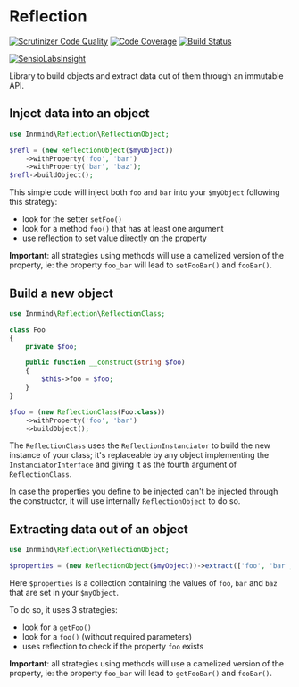 # Reflection

[![Scrutinizer Code Quality](https://scrutinizer-ci.com/g/Innmind/Reflection/badges/quality-score.png?b=master)](https://scrutinizer-ci.com/g/Innmind/Reflection/?branch=master)
[![Code Coverage](https://scrutinizer-ci.com/g/Innmind/Reflection/badges/coverage.png?b=master)](https://scrutinizer-ci.com/g/Innmind/Reflection/?branch=master)
[![Build Status](https://scrutinizer-ci.com/g/Innmind/Reflection/badges/build.png?b=master)](https://scrutinizer-ci.com/g/Innmind/Reflection/build-status/master)

[![SensioLabsInsight](https://insight.sensiolabs.com/projects/08bda127-8c81-4f20-a5e2-c2ac37abff71/big.png)](https://insight.sensiolabs.com/projects/08bda127-8c81-4f20-a5e2-c2ac37abff71)

Library to build objects and extract data out of them through an immutable API.

## Inject data into an object

```php
use Innmind\Reflection\ReflectionObject;

$refl = (new ReflectionObject($myObject))
    ->withProperty('foo', 'bar')
    ->withProperty('bar', 'baz');
$refl->buildObject();
```

This simple code will inject both `foo` and `bar` into your `$myObject` following this strategy:

* look for the setter `setFoo()`
* look for a method `foo()` that has at least one argument
* use reflection to set value directly on the property

**Important**: all strategies using methods will use a camelized version of the property, ie: the property `foo_bar` will lead to `setFooBar()` and `fooBar()`.

## Build a new object

```php
use Innmind\Reflection\ReflectionClass;

class Foo
{
    private $foo;

    public function __construct(string $foo)
    {
        $this->foo = $foo;
    }
}

$foo = (new ReflectionClass(Foo:class))
    ->withProperty('foo', 'bar')
    ->buildObject();
```

The `ReflectionClass` uses the `ReflectionInstanciator` to build the new instance of your class; it's replaceable by any object implementing the `InstanciatorInterface` and giving it as the fourth argument of `ReflectionClass`.

In case the properties you define to be injected can't be injected through the constructor, it will use internally `ReflectionObject` to do so.

## Extracting data out of an object

```php
use Innmind\Reflection\ReflectionObject;

$properties = (new ReflectionObject($myObject))->extract(['foo', 'bar', 'baz']);
```

Here `$properties` is a collection containing the values of `foo`, `bar` and `baz` that are set in your `$myObject`.

To do so, it uses 3 strategies:

* look for a `getFoo()`
* look for a `foo()` (without required parameters)
* uses reflection to check if the property `foo` exists

**Important**: all strategies using methods will use a camelized version of the property, ie: the property `foo_bar` will lead to `getFooBar()` and `fooBar()`.
